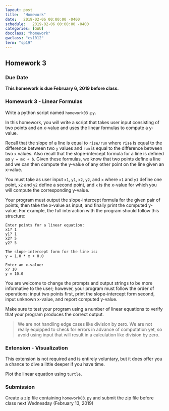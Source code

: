 ```yaml
---
layout: post
title:  "Homework"
date:   2019-02-06 00:00:00 -0400
schedule:   2019-02-06 00:00:00 -0400
categories: [GWU]
docclass: "homework"
gwclass: "cs1012"
term: "sp19"
---
```

<head>
  <link href="/css/syntax.css" rel="stylesheet">
</head>

## Homework 3

### Due Date
**This homework is due February 6, 2019 before class.**

### Homework 3 - Linear Formulas
Write a python script named ```homework03.py```.

In this homework, you will write a script that takes user input consisting of two points and an x-value and uses the linear formulas to compute a y-value.

Recall that the slope of a line is equal to ```rise/run``` where ```rise``` is equal to the difference between two ```y``` values and ```run``` is equal to the difference between two ```x``` values.  Also recall that the slope-intercept formula for a line is defined as ```y = mx + b```.  Given these formulas, we know that two points define a line and we can then compute the y-value of any other point on the line given an x-value.

You must take as user input ```x1```, ```y1```, ```x2```, ```y2```, and ```x``` where ```x1``` and ```y1``` define one point, ```x2``` and ```y2``` define a second point, and ```x``` is the x-value for which you will compute the corresponding y-value.

Your program must output the slope-intercept formula for the given pair of points, then take the x-value as input, and finally print the computed y-value.  For example, the full interaction with the program should follow this structure:

```
Enter points for a linear equation:
x1? 1
y1? 1
x2? 5
y2? 5

The slope-intercept form for the line is:
y = 1.0 * x + 0.0

Enter an x-value:
x? 10
y = 10.0
```

You are welcome to change the prompts and output strings to be more informative to the user; however, your program must follow the order of operations: input two points first, print the slope-intercept form second, input unknown x-value, and report computed y-value.

Make sure to test your program using a number of linear equations to verify that your program produces the correct output.

> We are not handling edge cases like division by zero.  We are not really equipped to check for errors in advance of computation yet, so avoid using input that will result in a calculation like division by zero.

### Extension - Visualization
This extension is not required and is entirely voluntary, but it does offer you a chance to dive a little deeper if you have time.

Plot the linear equation using ```turtle```.

### Submission

Create a zip file containing ```homework03.py``` and submit the zip file before class next Wednesday (February 13, 2019)  
